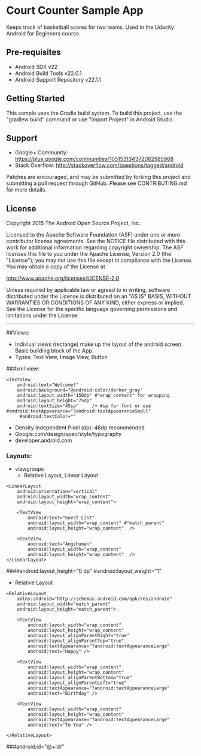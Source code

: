 Court Counter Sample App
===================================

Keeps track of basketball scores for two teams. Used in the Udacity Android for Beginners course.

Pre-requisites
--------------

- Android SDK v22
- Android Build Tools v22.0.1
- Android Support Repository v22.1.1

Getting Started
---------------

This sample uses the Gradle build system. To build this project, use the
"gradlew build" command or use "Import Project" in Android Studio.

Support
-------

- Google+ Community: https://plus.google.com/communities/105153134372062985968
- Stack Overflow: http://stackoverflow.com/questions/tagged/android

Patches are encouraged, and may be submitted by forking this project and
submitting a pull request through GitHub. Please see CONTRIBUTING.md for more details.

License
-------

Copyright 2015 The Android Open Source Project, Inc.

Licensed to the Apache Software Foundation (ASF) under one or more contributor
license agreements.  See the NOTICE file distributed with this work for
additional information regarding copyright ownership.  The ASF licenses this
file to you under the Apache License, Version 2.0 (the "License"); you may not
use this file except in compliance with the License.  You may obtain a copy of
the License at

http://www.apache.org/licenses/LICENSE-2.0

Unless required by applicable law or agreed to in writing, software
distributed under the License is distributed on an "AS IS" BASIS, WITHOUT
WARRANTIES OR CONDITIONS OF ANY KIND, either express or implied.  See the
License for the specific language governing permissions and limitations under
the License.

-------------------------------------------------------------------------------
##Views: 
- Indiviual views (rectange) make up the layout of the android screen. Basic building block of the App.
- Types: Text View, Image View, Button

###xml view:

```
<TextView
	android:text="Welcome!"
	android:background="@android:color/darker_gray"
	android:layout_width="150dp" #"wrap_content" for wrapping
	android:layout_height="75dp" 
	android:textSize="45sp"		/> #sp for font or use 					 #android:textAppearance="?android:textAppearanceSmall"
	 #android:textColor=""
```					   

- Density Independent Pixel (dp): 48dp recommended
- Google.com/design/spec/style/typography
- developer.android.com

### Layouts:

- viewgroups
	- Relative Layout, Linear Layout

```
<LinearLayout
	android:orientation="vertical"
	android:layout_width="wrap_content"
	android:layout_height="wrap_content">

	<TextView
		android:text="Guest List"
		android:layout_width="wrap_content" #"match_parent"
		android:layout_height="wrap_content"  />

	<TextView
		android:text="Angshuman"
		android:layout_width="wrap_content"
		android:layout_height="wrap_content"  />
</LinearLayout>
```

####android:layout_height="0 dp" #android:layout_weight="1"

- Relative Layout

```
<RelativeLayout
    xmlns:android="http://schemas.android.com/apk/res/android"
    android:layout_width="match_parent"
    android:layout_height="match_parent">

    <TextView
        android:layout_width="wrap_content"
        android:layout_height="wrap_content"
        android:layout_alignParentRight="true"
        android:layout_alignParentTop="true"
        android:textAppearance="?android:textAppearanceLarge"
        android:text="Happy" />

    <TextView
        android:layout_width="wrap_content"
        android:layout_height="wrap_content"
        android:layout_alignParentBottom="true"
        android:layout_alignParentLeft="true"
        android:textAppearance="?android:textAppearanceLarge"
        android:text="Birthday" />

    <TextView
        android:layout_width="wrap_content"
        android:layout_height="wrap_content"
        android:textAppearance="?android:textAppearanceLarge"
        android:text="To You" />

</RelativeLayout>
```
###android:id="@+id/<name>"

